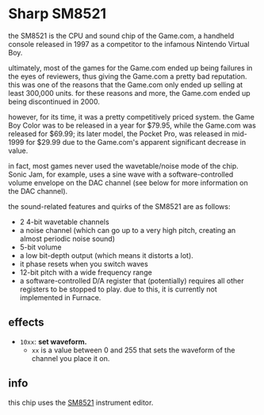 # Sharp SM8521

the SM8521 is the CPU and sound chip of the Game.com, a handheld console released in 1997 as a competitor to the infamous Nintendo Virtual Boy.

ultimately, most of the games for the Game.com ended up being failures in the eyes of reviewers, thus giving the Game.com a pretty bad reputation. this was one of the reasons that the Game.com only ended up selling at least 300,000 units. for these reasons and more, the Game.com ended up being discontinued in 2000. 

however, for its time, it was a pretty competitively priced system. the Game Boy Color was to be released in a year for $79.95, while the Game.com was released for $69.99; its later model, the Pocket Pro, was released in mid-1999 for $29.99 due to the Game.com's apparent significant decrease in value.

in fact, most games never used the wavetable/noise mode of the chip. Sonic Jam, for example, uses a sine wave with a software-controlled volume envelope on the DAC channel (see below for more information on the DAC channel).

the sound-related features and quirks of the SM8521 are as follows:
- 2 4-bit wavetable channels
- a noise channel (which can go up to a very high pitch, creating an almost periodic noise sound)
- 5-bit volume
- a low bit-depth output (which means it distorts a lot). 
- it phase resets when you switch waves
- 12-bit pitch with a wide frequency range
- a software-controlled D/A register that (potentially) requires all other registers to be stopped to play. due to this, it is currently not implemented in Furnace.

## effects

- `10xx`: **set waveform.**
  - `xx` is a value between 0 and 255 that sets the waveform of the channel you place it on.

## info

this chip uses the [SM8521](../4-instrument/sm8521.md) instrument editor.
